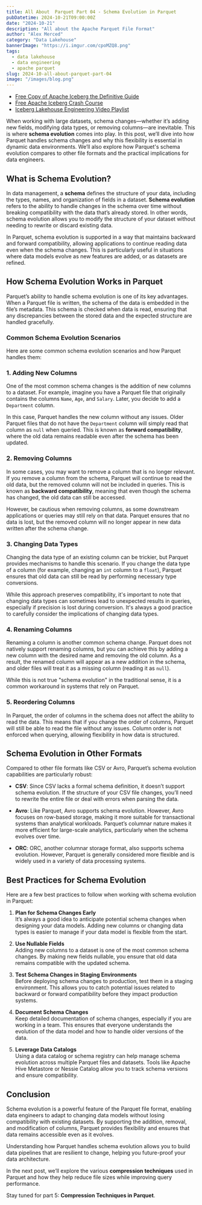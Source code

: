 ```yaml
---
title: All About  Parquet Part 04 - Schema Evolution in Parquet
pubDatetime: 2024-10-21T09:00:00Z
date: "2024-10-21"
description: "All about the Apache Parquet File Format"
author: "Alex Merced"
category: "Data Lakehouse"
bannerImage: "https://i.imgur.com/cpoMZQ8.png"
tags:
  - data lakehouse
  - data engineering
  - apache parquet
slug: 2024-10-all-about-parquet-part-04
image: "/images/blog.png"
---
```


- [Free Copy of Apache Iceberg the Definitive Guide](https://hello.dremio.com/wp-apache-iceberg-the-definitive-guide-reg.html?utm_source=alexmerced&utm_medium=external_blog&utm_campaign=allaboutparquet)
- [Free Apache Iceberg Crash Course](https://hello.dremio.com/webcast-an-apache-iceberg-lakehouse-crash-course-reg.html?utm_source=alexmerced&utm_medium=external_blog&utm_campaign=allaboutparquet)
- [Iceberg Lakehouse Engineering Video Playlist](https://www.youtube.com/watch?v=SIriNcVIGJQ&list=PLsLAVBjQJO0p0Yq1fLkoHvt2lEJj5pcYe)


 When working with large datasets, schema changes—whether it’s adding new fields, modifying data types, or removing columns—are inevitable. This is where **schema evolution** comes into play. In this post, we’ll dive into how Parquet handles schema changes and why this flexibility is essential in dynamic data environments. We’ll also explore how Parquet's schema evolution compares to other file formats and the practical implications for data engineers.

## What is Schema Evolution?

In data management, a **schema** defines the structure of your data, including the types, names, and organization of fields in a dataset. **Schema evolution** refers to the ability to handle changes in the schema over time without breaking compatibility with the data that’s already stored. In other words, schema evolution allows you to modify the structure of your dataset without needing to rewrite or discard existing data.

In Parquet, schema evolution is supported in a way that maintains backward and forward compatibility, allowing applications to continue reading data even when the schema changes. This is particularly useful in situations where data models evolve as new features are added, or as datasets are refined.

## How Schema Evolution Works in Parquet

Parquet’s ability to handle schema evolution is one of its key advantages. When a Parquet file is written, the schema of the data is embedded in the file’s metadata. This schema is checked when data is read, ensuring that any discrepancies between the stored data and the expected structure are handled gracefully.

### Common Schema Evolution Scenarios

Here are some common schema evolution scenarios and how Parquet handles them:

### 1. **Adding New Columns**

One of the most common schema changes is the addition of new columns to a dataset. For example, imagine you have a Parquet file that originally contains the columns `Name`, `Age`, and `Salary`. Later, you decide to add a `Department` column.

In this case, Parquet handles the new column without any issues. Older Parquet files that do not have the `Department` column will simply read that column as `null` when queried. This is known as **forward compatibility**, where the old data remains readable even after the schema has been updated.

### 2. **Removing Columns**

In some cases, you may want to remove a column that is no longer relevant. If you remove a column from the schema, Parquet will continue to read the old data, but the removed column will not be included in queries. This is known as **backward compatibility**, meaning that even though the schema has changed, the old data can still be accessed.

However, be cautious when removing columns, as some downstream applications or queries may still rely on that data. Parquet ensures that no data is lost, but the removed column will no longer appear in new data written after the schema change.

### 3. **Changing Data Types**

Changing the data type of an existing column can be trickier, but Parquet provides mechanisms to handle this scenario. If you change the data type of a column (for example, changing an `int` column to a `float`), Parquet ensures that old data can still be read by performing necessary type conversions.

While this approach preserves compatibility, it's important to note that changing data types can sometimes lead to unexpected results in queries, especially if precision is lost during conversion. It's always a good practice to carefully consider the implications of changing data types.

### 4. **Renaming Columns**

Renaming a column is another common schema change. Parquet does not natively support renaming columns, but you can achieve this by adding a new column with the desired name and removing the old column. As a result, the renamed column will appear as a new addition in the schema, and older files will treat it as a missing column (reading it as `null`).

While this is not true "schema evolution" in the traditional sense, it is a common workaround in systems that rely on Parquet.

### 5. **Reordering Columns**

In Parquet, the order of columns in the schema does not affect the ability to read the data. This means that if you change the order of columns, Parquet will still be able to read the file without any issues. Column order is not enforced when querying, allowing flexibility in how data is structured.

## Schema Evolution in Other Formats

Compared to other file formats like CSV or Avro, Parquet’s schema evolution capabilities are particularly robust:

- **CSV**: Since CSV lacks a formal schema definition, it doesn’t support schema evolution. If the structure of your CSV file changes, you’ll need to rewrite the entire file or deal with errors when parsing the data.
  
- **Avro**: Like Parquet, Avro supports schema evolution. However, Avro focuses on row-based storage, making it more suitable for transactional systems than analytical workloads. Parquet’s columnar nature makes it more efficient for large-scale analytics, particularly when the schema evolves over time.

- **ORC**: ORC, another columnar storage format, also supports schema evolution. However, Parquet is generally considered more flexible and is widely used in a variety of data processing systems.

## Best Practices for Schema Evolution

Here are a few best practices to follow when working with schema evolution in Parquet:

1. **Plan for Schema Changes Early**  
   It’s always a good idea to anticipate potential schema changes when designing your data models. Adding new columns or changing data types is easier to manage if your data model is flexible from the start.

2. **Use Nullable Fields**  
   Adding new columns to a dataset is one of the most common schema changes. By making new fields nullable, you ensure that old data remains compatible with the updated schema.

3. **Test Schema Changes in Staging Environments**  
   Before deploying schema changes to production, test them in a staging environment. This allows you to catch potential issues related to backward or forward compatibility before they impact production systems.

4. **Document Schema Changes**  
   Keep detailed documentation of schema changes, especially if you are working in a team. This ensures that everyone understands the evolution of the data model and how to handle older versions of the data.

5. **Leverage Data Catalogs**  
   Using a data catalog or schema registry can help manage schema evolution across multiple Parquet files and datasets. Tools like Apache Hive Metastore or Nessie Catalog allow you to track schema versions and ensure compatibility.

## Conclusion

Schema evolution is a powerful feature of the Parquet file format, enabling data engineers to adapt to changing data models without losing compatibility with existing datasets. By supporting the addition, removal, and modification of columns, Parquet provides flexibility and ensures that data remains accessible even as it evolves.

Understanding how Parquet handles schema evolution allows you to build data pipelines that are resilient to change, helping you future-proof your data architecture.

In the next post, we’ll explore the various **compression techniques** used in Parquet and how they help reduce file sizes while improving query performance.

Stay tuned for part 5: **Compression Techniques in Parquet**.

